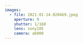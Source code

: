 ```yaml
---
images:
  - file: 2021-01-14-0204b9.jpeg
    aperture: 9
    shutter: 1/160
    lens: sony105
    camera: a6000
---
```

  